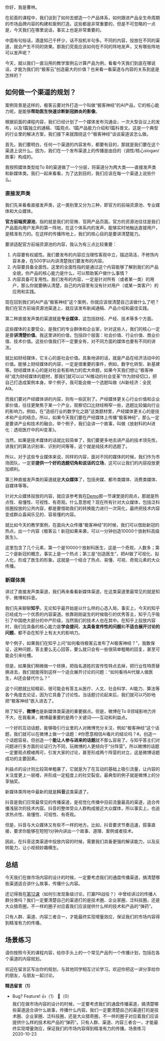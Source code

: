 你好，我是曹林。

在前面的课程中，我们谈到了如何去塑造一个产品体系，如何跟进产品全生命周期的市场品牌内容的构建和案例打造。这些都是非常重要的，但是不可忽略的一点是，今天我们在哪里说话，事实上也是非常重要的。

中国有句俗话，酒逢知己千杯少，话不投机半句多。不同的内容，投放在不同的渠道，就会产生不同的效果。那我们究竟应该如何在不同的阵地发声，又有哪些阵地可以发声呢？

今天，就以我们一直沿用的教学案例云计算产品为例，看看今天我们到底在哪说话，才能为我们的“极客云”创造最大的价值？也来看一看渠道与内容的关系到底是怎样的？

## 如何做一个渠道的规划？

案例背景是这样的，极客云要对外打造一个叫做“极客神经”的AI产品，它的核心能力呢，是能够**帮助医生快速诊断新冠肺炎的影像**。

根据前面的课程内容，我们已经计划了一个媒体发布沟通会，一次大型会议上的发布，以及1篇独立的通稿、1篇观点、1篇产品能力介绍和1篇科普文。这是一个典型的行业里的解决方案，我们接下来就围绕这个“极客神经”谈谈渠道该怎么做。

首先，我们要明白，任何一个渠道的内容发布，都要有目的，那就是我们要在这个渠道上说什么。因为，我们在一个发布渠道上的传播是由目的（调性/核心slogan/故事）构成的。

我按照媒体类型给To B的渠道做了一个分层，将渠道分为两大类——直接发声类和新媒体类。我们一起来看看，为了达到目的，我们应该在每一个渠道上说些什么。

### 直接发声类

我们先来看看直接发声类，这一类别里又分为三种，即官方的前端资源池、专业媒体和大众媒体。

**官方前端资源池**，指的就是我们的官微、官网产品页面。官方的资源池往往是我们产品面向用户发声的第一阵地，在这个体系内的发声，能够实时地触达直接用户，是精准有力的。在这样的传播阵地上，我们的核心目的是要讲清楚能力。

要讲适配官方前端资源池的内容，我认为有三点比较重要：

1. 内容要有权威性。我们要发布的内容应当理性客观中立，描述简洁，不修饰内容本身，在500字以内讲清楚我们要发布的内容。
2. 内容要具备全面性。这里的全面性指的是通过这个内容能够了解到我们的产品全貌，你产品的核心能力是什么，可以帮助客户做什么事情？
3. 内容具备可复用性。我们发布的内容，一定是针对所有（或者某一类）的用户，那么你就要确认清楚，自己的内容里有没有针对用户（或某一类客户）的应用和实践。

现在回到我们的AI产品“极客神经”这个案例，你就应该很清楚自己该做什么了吧？我们在官方前端资源池渠道上，就应该发布新闻通稿、产品介绍和最佳实践。

第二种直接发声类的渠道就是**专业媒体**，这包括财经、产经、技术等多个方面。

这些媒体的主要受众，是我们的专业群体和企业家，针对这些人，我们的核心一定是要**讲清楚价值**。我这里讲的价值，包括四个层面：社会价值、行业价值、商业价值、技术价值。这些价值我们不一定要全有，对不同方面的媒体也要有不同的讲法。

就比如财经媒体，它关心的是社会价值。具象地讲的话，就是产品在经济活动中的价值。能够上财经媒体的内容，一定是很重要的事件，例如，数字化转型、新基建等。财经媒体关心的是对社会有影响力的宏大命题，如果今天我们想让“极客神经”成为财经媒体的题材，那我们就可以以“AI推动的社会变革”作为财经切口，把自己打造成案例本身。举个例子，我可能会做一个选题叫做《AI新经济：全民AI》。

而我们要对产经媒体讲的内容，则有一些区别了。产经媒体更关心行业价值和企业家价值，往往更聚焦于某一个产业，观察切口比财经稍窄一些，选题比较偏向行业的影响力。例如，在“造纸行业的数字化之路”这类题材里，产经媒体更关心的是技术和产业的结合。所以，如果今天我们要在产经媒体上传播“极客神经”，那么一定是要讲产业和技术的融合。举个例子，我们会讲一个故事，叫做《放射科的AI进化：透视医疗中的AI变革》。

当然，如果是技术媒体的话就比较简单了，我们要更多地去讲产品的技术领先性，讲我们的算法识别率、识别时间等等，这个就是纯技术的选题了。

所以，对于这些专业媒体来说，同样的内容，面对不同的媒体的时候，我们作为市场团队，一定要**提供一个好的选题切角和说话的立场**，这可以让我们的内容投放更加顺利。

第三种直接发声类的渠道就是**大众媒体**了，包括央媒、都市类媒体、消费类媒体、自媒体等等。

针对大众媒体投放的内容，就应该参考我在[Demo](https://time.geekbang.org/column/article/278778)那一节课里提的观点，那就是热点性、易懂性、可视性、有奇观。什么意思呢？现在所有针对大众媒体，包括泛科技圈投放的公共内容，都是要借助我们的转换能力进行一次简化，最终把技术内容变成群众喜闻乐见的、容易懂的内容。

就比如今天的教学案例，在面向大众传播“极客神经”的时候，我们可以借助新冠的热点，出一个内容《极客云！新冠如果来袭，可以一分钟创造10000个放射科高级医生》。

这里包含了几个元素，第一个是10000个放射科医生，这是一个奇观，人数多；第二个是新冠的概念，事实上是一个热点；第三是“创造医生”，把AI做了可视化、拟人化，形成了医生的形象。这就是一个结合了热点、易懂、可视、奇观元素的大众传播。

### 新媒体类

讲过了直接发声类渠道，我们再来看看新媒体渠道，在这类渠道里最常见的就是知乎、微博和抖音。

我们先来聊聊**知乎**。无论知乎最开始是以什么样的心态入局，事实上，今天的知乎已经成为一个优质的内容渠道。依靠刚刚诞生的时候吸引的优秀答主，知乎几乎吸引了中国绝大部分的中产阶级，当然我们的技术人也在其中。在知乎上投放内容时，我们应具备的核心能力是**学会提问**，**太具备宣传性的问题**和**不适合展开讨论的问题**，都不会在知乎上有太大的影响力。

举个例子，如果我们在知乎上问“如何看待极客云发布了AI极客神经？”，我敢保证，这种问题，答主要么无心回答，要么就只会有一些很简单粗略的回复，甚至可能会引来吐槽。

但是，如果我们稍微做一个转换，把指名道姓的宣传性特点去掉，把行业性特质替换进去，我们就能得到这样一个适合展开讨论的问题：“如何看待AI代替人做医生，AI还会替代什么？”

这个问题就比较精彩，很可能会有答主从医疗、人文、社会科学、AI能力、算法等各个角度去论证，因为它具备了讨论性。当话题讨论起来后，我们就可以巧妙地把“极客神经”嵌入进去了。

除了知乎，**微博**也是新媒体类渠道的重要据点。但是，微博在To B领域影响力并不大，在我看来，微博最重要的是两个关键词——互动和利益点。

一个好的互动话题，能够吸引行业里的人对微博充分关注，例如“极客神经”这个话题，我们就可以在微博上做一个话题：#你愿意相信AI看片的结论吗？#。创造一个话题容易，但创造一个**能让人参与进来的话题**就不那么容易了。与知乎答主们对问题进行多方面的论证行为不同，玩微博的人更倾向于“分阵营”。所以微博的话题一定要观点模棱两可，引发大家的讨论，甚至形成两个阵营的对立，这是微博话题成功的主要因素。

利益点的设计则比较简单粗暴了，它就是为了在互动的基础上吸引流量，让内容的关注度更上一层楼，并形成一定程度上的社交裂变。最典型的例子就是微博上的分享抽奖。

新媒体类阵地中最新的就是**抖音**这类渠道了。

抖音是我们日常最常见的传播渠道，是视觉化传播中目前流量最高的渠道，适合传播浅层次的技术内容。抖音的整体受众人群构成接近大众媒体，所以事实上，也追求热点性、易懂性、可视性、有奇观。

但是，抖音与大众媒体又有些不一样的地方。比如，抖音要求节奏迅速，叙事直接，要求你能够在短短1分钟内讲出一个故事、道理、案例或者技术。

因此，在抖音这类渠道中投放内容的时候，需要我们具备更强的解读能力，以及反转能力，让小视频妙趣横生。

## 总结

今天我们在做市场内容的设计的时候，一定要考虑我们的通盘传播渠道，搞清楚哪些渠道适合讲什么故事，传播什么内容。

还记得我在[第12课](https://time.geekbang.org/column/article/282426)（如何引发现象级讨论，打赢PR战役？）中曾经讲过的传播人群分类吗？我们一定要清楚自己的渠道打的是技术圈、企业家圈、泛科技圈，还是大众猎奇圈，不一样的圈子对应着我们应该提供什么样的技术和产品的“弹药”。

只有人群、渠道、内容三者合一，才能最终实现增量效应，保证我们的市场内容得到精准有力的传播。

## 场景练习

请你按照今天的课程内容，给你手头上的一个常见产品列一个传播计划，包括在各个渠道的内容规划。

欢迎在留言区写出你的规划，与其他同学相互讨论学习。欢迎你把这一讲分享给你的朋友，与朋友一起讨论。
<div><strong>精选留言（1）</strong></div><ul>
<li><span>Bug? Feature!</span> 👍（1） 💬（0）<div>我们在做市场内容的设计的时候，一定要考虑我们的通盘传播渠道，搞清楚哪些渠道适合讲什么故事，传播什么内容。我们一定要清楚自己的渠道打的是技术圈、企业家圈、泛科技圈，还是大众猎奇圈，不一样的圈子对应着我们应该提供什么样的技术和产品的“弹药”。只有人群、渠道、内容三者合一，才能最终实现增量效应，保证我们的市场内容得到精准有力的传播。场景练习</div>2020-10-23</li><br/>
</ul>